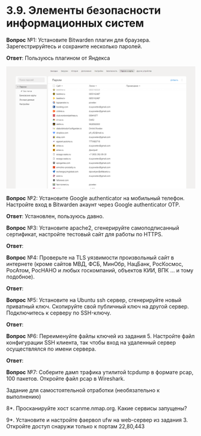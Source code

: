 # 3.9. Элементы безопасности информационных систем

**Вопрос** №1: Установите Bitwarden плагин для браузера. Зарегестрируйтесь и сохраните несколько паролей.

**Ответ**: Пользуюсь плагином от Яндекса

![img.png](img.png)

**Вопрос** №2: Установите Google authenticator на мобильный телефон. Настройте вход в Bitwarden акаунт через Google authenticator OTP.

**Ответ**: Установлен, пользуюсь давно. 

**Вопрос** №3: Установите apache2, сгенерируйте самоподписанный сертификат, настройте тестовый сайт для работы по HTTPS.

**Ответ**:  

**Вопрос** №4: Проверьте на TLS уязвимости произвольный сайт в интернете (кроме сайтов МВД, ФСБ, МинОбр, НацБанк, РосКосмос, РосАтом, РосНАНО и любых госкомпаний, объектов КИИ, ВПК ... и тому подобное).

**Ответ**: 

**Вопрос** №5: Установите на Ubuntu ssh сервер, сгенерируйте новый приватный ключ. Скопируйте свой публичный ключ на другой сервер. Подключитесь к серверу по SSH-ключу.

**Ответ**: 

**Вопрос** №6: Переименуйте файлы ключей из задания 5. Настройте файл конфигурации SSH клиента, так чтобы вход на удаленный сервер осуществлялся по имени сервера.

**Ответ**: 

**Вопрос** №7: Соберите дамп трафика утилитой tcpdump в формате pcap, 100 пакетов. Откройте файл pcap в Wireshark.


Задание для самостоятельной отработки (необязательно к выполнению)

8*. Просканируйте хост scanme.nmap.org. Какие сервисы запущены?

9*. Установите и настройте фаервол ufw на web-сервер из задания 3. Откройте доступ снаружи только к портам 22,80,443